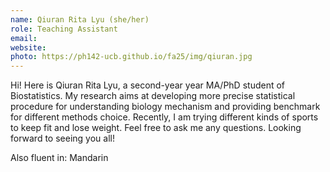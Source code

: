 ```yaml
---
name: Qiuran Rita Lyu (she/her)
role: Teaching Assistant
email: 
website: 
photo: https://ph142-ucb.github.io/fa25/img/qiuran.jpg
---
```


Hi! Here is Qiuran Rita Lyu, a second-year year MA/PhD student of Biostatistics. My research aims at developing more precise statistical procedure for understanding biology mechanism and providing benchmark for different methods choice. Recently, I am trying different kinds of sports to keep fit and lose weight. Feel free to ask me any questions. Looking forward to seeing you all!

Also fluent in: Mandarin